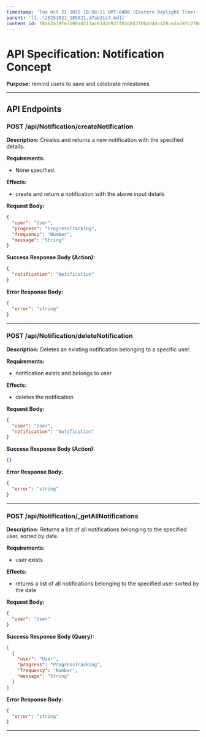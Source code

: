 ```yaml
---
timestamp: 'Tue Oct 21 2025 18:58:21 GMT-0400 (Eastern Daylight Time)'
parent: '[[..\20251021_185821.d7ab31c7.md]]'
content_id: f8a62a39fe3b90a4513ac61d3d937f03d847f0b4d44c428ce2a78fc270eee8b4
---
```


# API Specification: Notification Concept

**Purpose:** remind users to save and celebrate milestones

***

## API Endpoints

### POST /api/Notification/createNotification

**Description:** Creates and returns a new notification with the specified details.

**Requirements:**

* None specified.

**Effects:**

* create and return a notification with the above input details

**Request Body:**

```json
{
  "user": "User",
  "progress": "ProgressTracking",
  "frequency": "Number",
  "message": "String"
}
```

**Success Response Body (Action):**

```json
{
  "notification": "Notification"
}
```

**Error Response Body:**

```json
{
  "error": "string"
}
```

***

### POST /api/Notification/deleteNotification

**Description:** Deletes an existing notification belonging to a specific user.

**Requirements:**

* notification exists and belongs to user

**Effects:**

* deletes the notification

**Request Body:**

```json
{
  "user": "User",
  "notification": "Notification"
}
```

**Success Response Body (Action):**

```json
{}
```

**Error Response Body:**

```json
{
  "error": "string"
}
```

***

### POST /api/Notification/\_getAllNotifications

**Description:** Returns a list of all notifications belonging to the specified user, sorted by date.

**Requirements:**

* user exists

**Effects:**

* returns a list of all notifications belonging to the specified user sorted by the date

**Request Body:**

```json
{
  "user": "User"
}
```

**Success Response Body (Query):**

```json
[
  {
    "user": "User",
    "progress": "ProgressTracking",
    "frequency": "Number",
    "message": "String"
  }
]
```

**Error Response Body:**

```json
{
  "error": "string"
}
```

***
